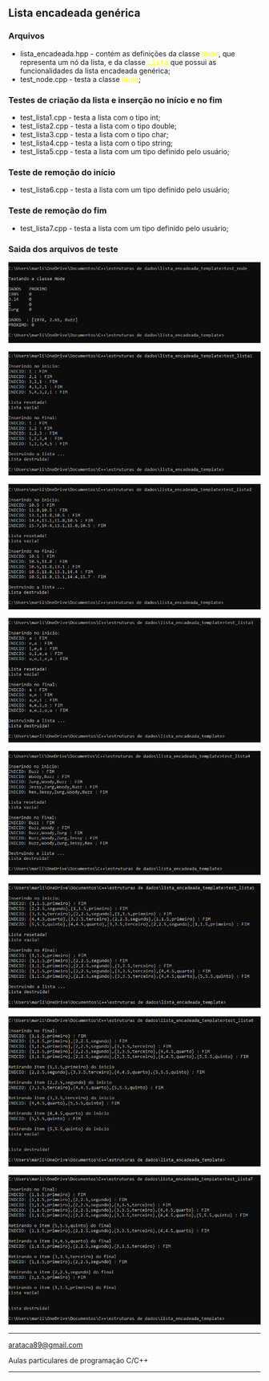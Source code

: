 ## Lista encadeada genérica

### Arquivos
- lista_encadeada.hpp - contém as definições da classe <span style="color: yellow;"><tt>Node</tt></span>, que representa um nó da lista, e da classe <span style="color: yellow;"><tt>Lista</tt></span> que possui as funcionalidades da lista encadeada genérica;
- test_node.cpp - testa a classe <span style="color: yellow;"><tt>Node</tt></span>;

### Testes de criação da lista e inserção no início e no fim
- test_lista1.cpp - testa a lista com o tipo int;
- test_lista2.cpp - testa a lista com o tipo double;
- test_lista3.cpp - testa a lista com o tipo char;
- test_lista4.cpp - testa a lista com o tipo string;
- test_lista5.cpp - testa a lista com um tipo definido pelo usuário;

### Teste de remoção do início
- test_lista6.cpp - testa a lista com um tipo definido pelo usuário;

### Teste de remoção do fim
- test_lista7.cpp - testa a lista com um tipo definido pelo usuário;
 


### Saida dos arquivos de teste

![](test_node.png)

![](test_lista1.png)

![](test_lista2.png)

![](test_lista3.png)

![](test_lista4.png)

![](test_lista5.png)

![](test_lista6.png)

![](test_lista7.png)

--------------------------------
arataca89@gmail.com

Aulas particulares de programação C/C++

--------------------------------

